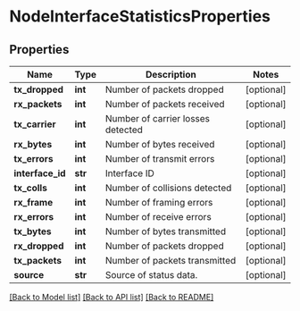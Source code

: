# NodeInterfaceStatisticsProperties

## Properties
Name | Type | Description | Notes
------------ | ------------- | ------------- | -------------
**tx_dropped** | **int** | Number of packets dropped | [optional] 
**rx_packets** | **int** | Number of packets received | [optional] 
**tx_carrier** | **int** | Number of carrier losses detected | [optional] 
**rx_bytes** | **int** | Number of bytes received | [optional] 
**tx_errors** | **int** | Number of transmit errors | [optional] 
**interface_id** | **str** | Interface ID | [optional] 
**tx_colls** | **int** | Number of collisions detected | [optional] 
**rx_frame** | **int** | Number of framing errors | [optional] 
**rx_errors** | **int** | Number of receive errors | [optional] 
**tx_bytes** | **int** | Number of bytes transmitted | [optional] 
**rx_dropped** | **int** | Number of packets dropped | [optional] 
**tx_packets** | **int** | Number of packets transmitted | [optional] 
**source** | **str** | Source of status data. | [optional] 

[[Back to Model list]](../README.md#documentation-for-models) [[Back to API list]](../README.md#documentation-for-api-endpoints) [[Back to README]](../README.md)

